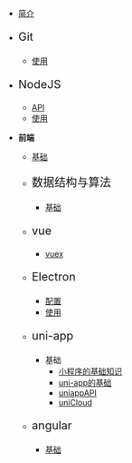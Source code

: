 * [简介](README)

* <p style="font-size:20px;">Git</p>

  * [使用](/Git/使用.md)

* <p style="font-size:20px;">NodeJS</p>

  * [API](/NodeJS/API.md)
  * [使用](/NodeJS/使用.md)

* **前端**

  * [基础](/前端/README.md)

  * <p style="font-size:20px;">数据结构与算法</p>
    
    * [基础](/前端/数据结构与算法/README.md)
  
  * <p style="font-size:20px">vue</p>
    
    * [vuex](/前端/vue/vuex.md)

  * <p style="font-size:20px;">Electron</p>
    
    * [配置](/前端/electron/配置.md)
    * [使用](/前端/electron/使用.md)

  * <p style="font-size:20px;">uni-app</p>
    
    * 基础
      * [小程序的基础知识](/前端/uni-app/小程序的一些基础知识.md)
      * [uni-app的基础](/前端/uni-app/uni-app的基础.md)
      * [uniappAPI](/前端/uni-app/uni-API.md)
      * [uniCloud](/前端/uni-app/uniCloud.md)

  * <p style="font-size:20px;">angular</p>
    
    * [基础](/前端/angular/基础.md)